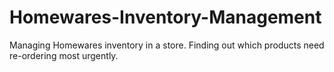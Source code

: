 # Homewares-Inventory-Management
Managing Homewares inventory in a store.
Finding out which products need re-ordering most urgently.
